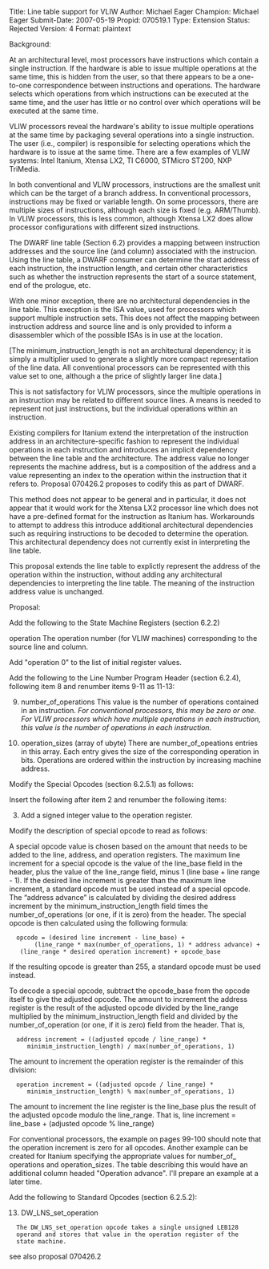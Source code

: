 Title:       Line table support for VLIW
Author:      Michael Eager
Champion:    Michael Eager
Submit-Date: 2007-05-19
Propid:      070519.1
Type:        Extension
Status:      Rejected
Version:     4
Format:      plaintext

Background:

At an architectural level, most processors have instructions which contain
a single instruction.  If the hardware is able to issue multiple operations
at the same time, this is hidden from the user, so that there appears to be
a one-to-one correspondence between instructions and operations.  The 
hardware selects which operations from which instructions can be executed
at the same time, and the user has little or no control over which operations 
will be executed at the same time.

VLIW processors reveal the hardware's ability to issue multiple operations
at the same time by packaging several operations into a single instruction.
The user (i.e., compiler) is responsible for selecting operations which 
the hardware is to issue at the same time.  There are a few examples of 
VLIW systems: Intel Itanium, Xtensa LX2, TI C6000, STMicro ST200, NXP TriMedia.

In both conventional and VLIW processors, instructions are the smallest
unit which can be the target of a branch address.  In conventional processors,
instructions may be fixed or variable length.  On some processors, there are
multiple sizes of instructions, although each size is fixed (e.g. ARM/Thumb). 
In VLIW processors, this is less common, although Xtensa LX2 does allow 
processor configurations with different sized instructions. 

The DWARF line table (Section 6.2) provides a mapping between instruction
addresses and the source line (and column) associated with the instrucion.
Using the line table, a DWARF consumer can determine the start address of
each instruction, the instruction length, and certain other characteristics
such as whether the instruction represents the start of a source statement,
end of the prologue, etc.  

With one minor exception, there are no architectural dependencies in the 
line table.  This execption is the ISA value, used for processors which 
support multiple instruction sets.  This does not affect the mapping between
instruction address and source line and is only provided to inform a
disassembler which of the possible ISAs is in use at the location.  

[The minimum_instruction_length is not an architectural dependency; it is
simply a multiplier used to generate a slightly more compact representation of
the line data.  All conventional processors can be represented with this
value set to one, although a the price of slightly larger line data.]

This is not satisfactory for VLIW processors, since the multiple operations
in an instruction may be related to different source lines.  A means is
needed to represent not just instructions, but the individual operations
within an instruction.

Existing compilers for Itanium extend the interpretation of the instruction 
address in an architecture-specific fashion to represent the individual 
operations in each instruction and introduces an implicit dependency between 
the line table and the architecture.  The address value no longer represents
the machine address, but is a composition of the address and a value 
representing an index to the operation within the instruction that it refers to.
Proposal 070426.2 proposes to codify this as part of DWARF.  

This method does not appear to be general and in particular, it does not
appear that it would work for the Xtensa LX2 processor line which does not
have a pre-defined format for the instruction as Itanium has.   Workarounds
to attempt to address this introduce additional architectural dependencies 
such as requiring instructions to be decoded to determine the operation.  This
architectural dependency does not currently exist in interpreting the line 
table.

This proposal extends the line table to explictly represent the address
of the operation within the instruction, without adding any architectural 
dependencies to interpreting the line table.  The meaning of the instruction
address value is unchanged.  

Proposal:

Add the following to the State Machine Registers (section 6.2.2)

  operation    The operation number (for VLIW machines) corresponding
               to the source line and column. 

  Add "operation 0" to the list of initial register values.  

Add the following to the Line Number Program Header (section 6.2.4), 
following item 8 and renumber items 9-11 as 11-13:

  9.  number_of_operations
      This value is the number of operations contained in an instruction.
      *For conventional processors, this may be zero or one.  For VLIW
      processors which have multiple operations in each instruction, this
      value is the number of operations in each instruction.*

  10. operation_sizes (array of ubyte)
      There are number_of_opeations entries in this array.  Each entry 
      gives the size of the corresponding operation in bits.  Operations
      are ordered within the instruction by increasing machine address.  

Modify the Special Opcodes (section 6.2.5.1) as follows:

  Insert the following after item 2 and renumber the following items:

  3.  Add a signed integer value to the operation register.

Modify the description of special opcode to read as follows:

   A special opcode value is chosen based on the amount that needs to 
   be added to the line, address, and operation registers.  The maximum 
   line increment for a special opcode is the value of the line_base field 
   in the header, plus the value of the line_range field, minus 1 (line 
   base + line range - 1). If the desired line increment is greater than 
   the maximum line increment, a standard opcode must be used instead 
   of a special opcode. The “address advance” is calculated by dividing 
   the desired address increment by the minimum_instruction_length field 
   times the number_of_operations (or one, if it is zero) from the header. 
   The special opcode is then calculated using the following formula:

      opcode = (desired line increment - line_base) +
           (line_range * max(number_of_operations, 1) * address advance) + 
       (line_range * desired operation increment) + opcode_base

   If the resulting opcode is greater than 255, a standard opcode must be 
   used instead.

   To decode a special opcode, subtract the opcode_base from the opcode 
   itself to give the adjusted opcode. The amount to increment the address 
   register is the result of the adjusted opcode divided by the line_range 
   multiplied by the minimum_instruction_length field and divided by the 
   number_of_operation (or one, if it is zero) field from the header. That is,
   
      address increment = ((adjusted opcode / line_range) * 
         minimim_instruction_length) / max(number_of_operations, 1)

   The amount to increment the operation register is the remainder of
   this division:

      operation increment = ((adjusted opcode / line_range) * 
         minimim_instruction_length) % max(number_of_operations, 1)

   The amount to increment the line register is the line_base plus the 
   result of the adjusted opcode modulo the line_range. That is,
   line increment = line_base + (adjusted opcode % line_range)

For conventional processors, the example on pages 99-100 should note that
the operation increment is zero for all opcodes.  Another example can 
be created for Itanium specifying the appropriate values for number_of_
operations and operation_sizes.  The table describing this would have 
an additional column headed "Operation advance".  I'll prepare an 
example at a later time.  

Add the following to Standard Opcodes (section 6.2.5.2):

   13.  DW_LNS_set_operation

      The DW_LNS_set_operation opcode takes a single unsigned LEB128
      operand and stores that value in the operation register of the 
      state machine. 

 
see also proposal 070426.2
